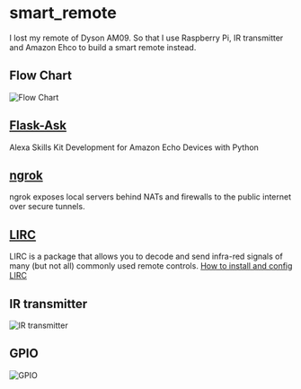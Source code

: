 # smart_remote
I lost my remote of Dyson AM09. So that I use Raspberry Pi, IR transmitter and Amazon Ehco to build a smart remote instead.

## Flow Chart
![Flow Chart](https://github.com/objectc/smart_remote/blob/master/res/flowchart.png?raw=true)

## [Flask-Ask](https://flask-ask.readthedocs.io/en/latest/index.html)
Alexa Skills Kit Development for Amazon Echo Devices with Python

## [ngrok](https://ngrok.com/product)
ngrok exposes local servers behind NATs and firewalls to the public internet over secure tunnels.

## [LIRC](http://www.lirc.org/html/index.html "LIRC")

LIRC is a package that allows you to decode and send infra-red signals of many (but not all) commonly used remote controls.
[How to install and config LIRC](https://gist.github.com/prasanthj/c15a5298eb682bde34961c322c95378b#file-lirc-pi3-txt)
## IR transmitter

![IR transmitter](https://github.com/objectc/smart_remote/blob/master/res/IR_Remote.jpg?raw=true)
## GPIO

![GPIO](https://github.com/objectc/smart_remote/blob/master/res/GPIO.jpg?raw=true)
